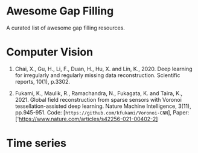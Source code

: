 # Awesome Gap Filling

A curated list of awesome gap filling resources.

# Computer Vision

1. Chai, X., Gu, H., Li, F., Duan, H., Hu, X. and Lin, K., 2020. Deep learning for irregularly and regularly missing data reconstruction. Scientific reports, 10(1), p.3302.

2. Fukami, K., Maulik, R., Ramachandra, N., Fukagata, K. and Taira, K., 2021. Global field reconstruction from sparse sensors with Voronoi tessellation-assisted deep learning. Nature Machine Intelligence, 3(11), pp.945-951. Code: [`https://github.com/kfukami/Voronoi-CNN`], Paper: ['https://www.nature.com/articles/s42256-021-00402-2]

# Time series

